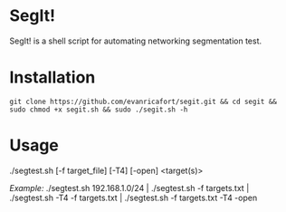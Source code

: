# SegIt!
SegIt! is a shell script for automating networking segmentation test.

# Installation
```
git clone https://github.com/evanricafort/segit.git && cd segit && sudo chmod +x segit.sh && sudo ./segit.sh -h
```
# Usage
./segtest.sh [-f target_file] [-T4] [-open] <target(s)>

_Example:_
./segtest.sh 192.168.1.0/24 | ./segtest.sh -f targets.txt | ./segtest.sh -T4 -f targets.txt | ./segtest.sh -f targets.txt -T4 -open
